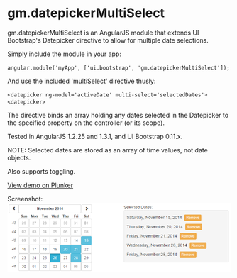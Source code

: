 gm.datepickerMultiSelect
========================

gm.datepickerMultiSelect is an AngularJS module that extends UI Bootstrap's Datepicker directive to allow for multiple date selections.

Simply include the module in your app:

    angular.module('myApp', ['ui.bootstrap', 'gm.datepickerMultiSelect']);

And use the included 'multiSelect' directive thusly:

    <datepicker ng-model='activeDate' multi-select='selectedDates'><datepicker>

The directive binds an array holding any dates selected in the Datepicker to the specified property on the controller (or its scope).

Tested in AngularJS 1.2.25 and 1.3.1, and UI Bootstrap 0.11.x.

NOTE: Selected dates are stored as an array of time values, not date objects.

Also supports toggling.

<a href='http://plnkr.co/edit/vIUqTy9Q2CerkHKEaOGT?p=preview' target='_blank'>View demo on Plunker</a>

Screenshot:
![Alt text](screenshot.png "Screenshot")
